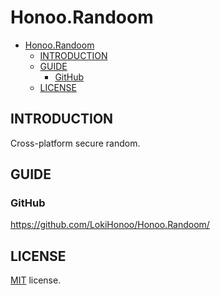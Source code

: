 # Honoo.Randoom

- [Honoo.Randoom](#honoorandoom)
  - [INTRODUCTION](#introduction)
  - [GUIDE](#guide)
    - [GitHub](#github)
  - [LICENSE](#license)

## INTRODUCTION

Cross-platform secure random.

## GUIDE

### GitHub

<https://github.com/LokiHonoo/Honoo.Randoom/>

## LICENSE

[MIT](LICENSE) license.
